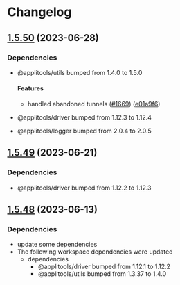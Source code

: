 # Changelog

## [1.5.50](https://github.com/applitools/eyes.sdk.javascript1/compare/js/spec-driver-selenium@1.5.49...js/spec-driver-selenium@1.5.50) (2023-06-28)


### Dependencies

* @applitools/utils bumped from 1.4.0 to 1.5.0
  #### Features

  * handled abandoned tunnels ([#1669](https://github.com/applitools/eyes.sdk.javascript1/issues/1669)) ([e01a9f6](https://github.com/applitools/eyes.sdk.javascript1/commit/e01a9f6f7543fc5e6bd842acf6ee8de8cfb49998))
* @applitools/driver bumped from 1.12.3 to 1.12.4

* @applitools/logger bumped from 2.0.4 to 2.0.5


## [1.5.49](https://github.com/applitools/eyes.sdk.javascript1/compare/js/spec-driver-selenium@1.5.48...js/spec-driver-selenium@1.5.49) (2023-06-21)


### Dependencies

* @applitools/driver bumped from 1.12.2 to 1.12.3


## [1.5.48](https://github.com/applitools/eyes.sdk.javascript1/compare/js/spec-driver-selenium-v1.5.47...js/spec-driver-selenium@1.5.48) (2023-06-13)


### Dependencies

* update some dependencies
* The following workspace dependencies were updated
  * dependencies
    * @applitools/driver bumped from 1.12.1 to 1.12.2
    * @applitools/utils bumped from 1.3.37 to 1.4.0
